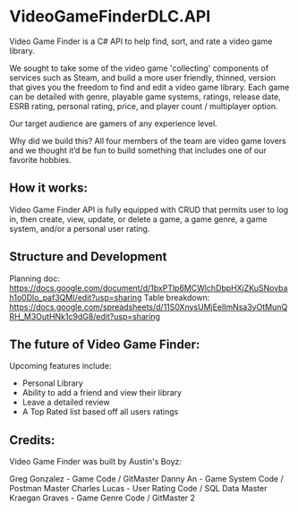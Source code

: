 # VideoGameFinderDLC.API

Video Game Finder is a C# API to help find, sort, and rate a video game library. 

We sought to take some of the video game 'collecting' components of services such as Steam, and build a more user friendly, thinned, version that gives you the freedom to 
find and edit a video game library.  Each game can be detailed with genre, playable game systems, ratings, release date, ESRB rating, personal rating, price, and player count / multiplayer option. 

Our target audience are gamers of any experience level.  

Why did we build this?  All four members of the team are video game lovers and we thought it’d be fun to build something that includes one of our favorite hobbies.


## How it works: 
Video Game Finder API is fully equipped with CRUD that permits user to log in, then create, view, update, or delete a game, a game genre, a game system, and/or a personal user rating. 


## Structure and Development

Planning doc: https://docs.google.com/document/d/1bxPTlp6MCWlchDbpHXjZKuSNovbah1o0Dlo_paf3QMI/edit?usp=sharing
Table breakdown: https://docs.google.com/spreadsheets/d/11S0XnysUMjEelImNsa3yOtMunQRH_M3OutHNk1c9dG8/edit?usp=sharing


## The future of Video Game Finder: 
Upcoming features include: 
- Personal Library 
- Ability to add a friend and view their library 
- Leave a detailed review 
- A Top Rated list based off all users ratings 


## Credits: 
Video Game Finder was built by Austin's Boyz: 

Greg Gonzalez - Game Code / GitMaster 
Danny An - Game System Code / Postman Master
Charles Lucas - User Rating Code / SQL Data Master
Kraegan Graves - Game Genre Code / GitMaster 2 
